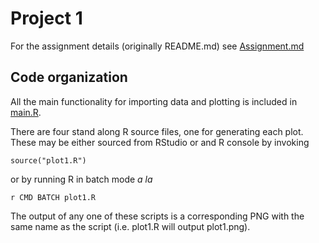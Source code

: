 # Project 1

For the assignment details (originally README.md) see [Assignment.md](Assignment.md)

## Code organization

All the main functionality for importing data and plotting is included in [main.R](main.R).

There are four stand along R source files, one for generating each plot. These may be either
sourced from RStudio or and R console by invoking

`source("plot1.R")`

or by running R in batch mode _a la_

`r CMD BATCH plot1.R`

The output of any one of these scripts is a corresponding PNG with the same name as the script (i.e.
plot1.R will output plot1.png).
